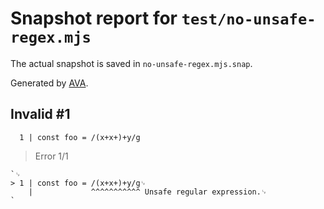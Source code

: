 # Snapshot report for `test/no-unsafe-regex.mjs`

The actual snapshot is saved in `no-unsafe-regex.mjs.snap`.

Generated by [AVA](https://avajs.dev).

## Invalid #1

      1 | const foo = /(x+x+)+y/g

> Error 1/1

    `␊
    > 1 | const foo = /(x+x+)+y/g␊
        |             ^^^^^^^^^^^ Unsafe regular expression.␊
    `
